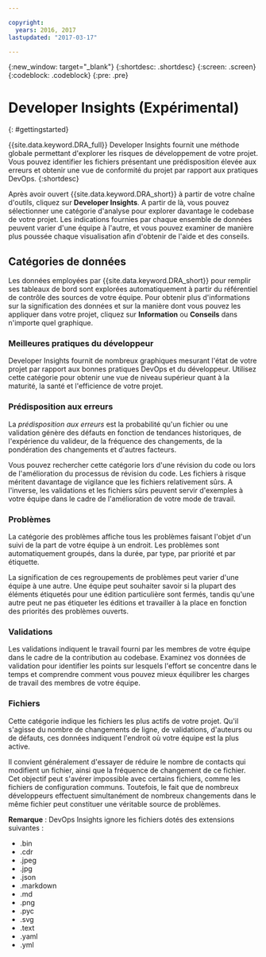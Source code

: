 ```yaml
---

copyright:
  years: 2016, 2017
lastupdated: "2017-03-17"

---
```


{:new_window: target="_blank"}
{:shortdesc: .shortdesc}
{:screen: .screen}
{:codeblock: .codeblock}
{:pre: .pre}

# Developer Insights (Expérimental)
{: #gettingstarted}

{{site.data.keyword.DRA_full}} Developer Insights fournit une méthode globale permettant d'explorer les risques de développement de votre projet. Vous pouvez identifier les fichiers présentant une prédisposition élevée aux erreurs et obtenir une vue de conformité du projet par rapport aux pratiques DevOps. {:shortdesc}

Après avoir ouvert {{site.data.keyword.DRA_short}} à partir de votre chaîne d'outils, cliquez sur **Developer Insights**. A partir de là, vous pouvez sélectionner une catégorie d'analyse pour explorer davantage le codebase de votre projet. Les indications fournies par chaque ensemble de données peuvent varier d'une équipe à l'autre, et vous pouvez examiner de manière plus poussée chaque visualisation afin d'obtenir de l'aide et des conseils. 

## Catégories de données
Les données employées par {{site.data.keyword.DRA_short}} pour remplir ses tableaux de bord sont explorées automatiquement à partir du référentiel de contrôle des sources de votre équipe. Pour obtenir plus d'informations sur la signification des données et sur la manière dont vous pouvez les appliquer dans votre projet, cliquez sur **Information** ou **Conseils** dans n'importe quel graphique.

### Meilleures pratiques du développeur

Developer Insights fournit de nombreux graphiques mesurant l'état de votre projet par rapport aux bonnes pratiques DevOps et du développeur. Utilisez cette catégorie pour obtenir une vue de niveau supérieur quant à la maturité, la santé et l'efficience de votre projet.  

### Prédisposition aux erreurs

La *prédisposition aux erreurs* est la probabilité qu'un fichier ou une validation génère des défauts en fonction de tendances historiques, de l'expérience du valideur, de la fréquence des changements, de la pondération des changements et d'autres facteurs. 

Vous pouvez rechercher cette catégorie lors d'une révision du code ou lors de l'amélioration du processus de révision du code. Les fichiers à risque méritent davantage de vigilance que les fichiers relativement sûrs. A l'inverse, les validations et les fichiers sûrs peuvent servir d'exemples à votre équipe dans le cadre de l'amélioration de votre mode de travail. 

### Problèmes

La catégorie des problèmes affiche tous les problèmes faisant l'objet d'un suivi de la part de votre équipe à un endroit. Les problèmes sont automatiquement groupés, dans la durée, par type, par priorité et par étiquette.  

La signification de ces regroupements de problèmes peut varier d'une équipe à une autre. Une équipe peut souhaiter savoir si la plupart des éléments étiquetés pour une édition particulière sont fermés, tandis qu'une autre peut ne pas étiqueter les éditions et travailler à la place en fonction des priorités des problèmes ouverts.   

### Validations

Les validations indiquent le travail fourni par les membres de votre équipe dans le cadre de la contribution au codebase. Examinez vos données de validation pour identifier les points sur lesquels l'effort se concentre dans le temps et comprendre comment vous pouvez mieux équilibrer les charges de travail des membres de votre équipe. 

### Fichiers

Cette catégorie indique les fichiers les plus actifs de votre projet. Qu'il s'agisse du nombre de changements de ligne, de validations, d'auteurs ou de défauts, ces données indiquent l'endroit où votre équipe est la plus active.  

Il convient généralement d'essayer de réduire le nombre de contacts qui modifient un fichier, ainsi que la fréquence de changement de ce fichier. Cet objectif peut s'avérer impossible avec certains fichiers, comme les fichiers de configuration communs. Toutefois, le fait que de nombreux développeurs effectuent simultanément de nombreux changements dans le même fichier peut constituer une véritable source de problèmes.  

**Remarque** : DevOps Insights ignore les fichiers dotés des extensions suivantes :

* .bin
* .cdr
* .jpeg
* .jpg
* .json
* .markdown
* .md
* .png
* .pyc
* .svg
* .text
* .yaml
* .yml

